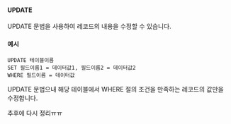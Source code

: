 #### UPDATE
UPDATE 문법을 사용하여 레코드의 내용을 수정할 수 있습니다.


#### 예시
```
UPDATE 테이블이름
SET 필드이름1 = 데이터값1, 필드이름2 = 데이터값2
WHERE 필드이름 = 데이터값
```
UPDATE 문법으내 해당 테이블에서 WHERE 절의 조건을 만족하는 레코드의 값만을 수정합니다.

추후에 다시 정리ㅠㅠ